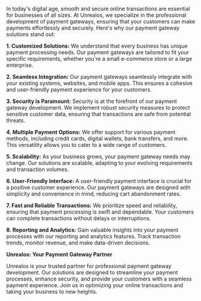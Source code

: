 <!--- 
  title: Payment Gateways: Seamless Transactions with Unrealos
-->

In today's digital age, smooth and secure online transactions are essential for businesses of all sizes. At Unrealos, we specialize in the professional development of payment gateways, ensuring that your customers can make payments effortlessly and securely. Here's why our payment gateway solutions stand out:

**1. Customized Solutions:** We understand that every business has unique payment processing needs. Our payment gateways are tailored to fit your specific requirements, whether you're a small e-commerce store or a large enterprise.

**2. Seamless Integration:** Our payment gateways seamlessly integrate with your existing systems, websites, and mobile apps. This ensures a cohesive and user-friendly payment experience for your customers.

**3. Security is Paramount:** Security is at the forefront of our payment gateway development. We implement robust security measures to protect sensitive customer data, ensuring that transactions are safe from potential threats.

**4. Multiple Payment Options:** We offer support for various payment methods, including credit cards, digital wallets, bank transfers, and more. This versatility allows you to cater to a wide range of customers.

**5. Scalability:** As your business grows, your payment gateway needs may change. Our solutions are scalable, adapting to your evolving requirements and transaction volumes.

**6. User-Friendly Interface:** A user-friendly payment interface is crucial for a positive customer experience. Our payment gateways are designed with simplicity and convenience in mind, reducing cart abandonment rates.

**7. Fast and Reliable Transactions:** We prioritize speed and reliability, ensuring that payment processing is swift and dependable. Your customers can complete transactions without delays or interruptions.

**8. Reporting and Analytics:** Gain valuable insights into your payment processes with our reporting and analytics features. Track transaction trends, monitor revenue, and make data-driven decisions.

**Unrealos: Your Payment Gateway Partner**

Unrealos is your trusted partner for professional payment gateway development. Our solutions are designed to streamline your payment processes, enhance security, and provide your customers with a seamless payment experience. Join us in optimizing your online transactions and taking your business to new heights.
